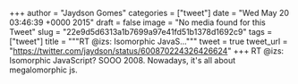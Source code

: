 
+++
author = "Jaydson Gomes"
categories = ["tweet"]
date = "Wed May 20 03:46:39 +0000 2015"
draft = false
image = "No media found for this Tweet"
slug = "22e9d5d6313a1b7699a97e41fd51b1378d1692c9"
tags = ["tweet"]
title = """RT @izs: Isomorphic JavaS..."""
tweet = true
tweet_url = "https://twitter.com/jaydson/status/600870224326426624"
+++
RT @izs: Isomorphic JavaScript? SOOO 2008. Nowadays, it's all about megalomorphic js.
